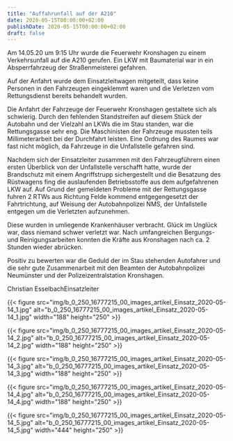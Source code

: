 ```yaml
---
title: "Auffahrunfall auf der A210"
date: 2020-05-15T00:00:00+02:00
publishDate: 2020-05-15T00:00:00+02:00
draft: false
---
```


Am 14.05.20 um 9:15 Uhr wurde die Feuerwehr Kronshagen zu einem Verkehrsunfall auf die A210 gerufen. Ein LKW mit Baumaterial war in ein Absperrfahrzeug der Straßenmeisterei gefahren.

<!--more-->

Auf der Anfahrt wurde dem Einsatzleitwagen mitgeteilt, dass keine Personen in den Fahrzeugen eingeklemmt waren und die Verletzen vom Rettungsdienst bereits behandelt wurden.

Die Anfahrt der Fahrzeuge der Feuerwehr Kronshagen gestaltete sich als schwierig. Durch den fehlenden Standstreifen auf diesem Stück der Autobahn und der Vielzahl an LKWs die im Stau standen, war die Rettungsgasse sehr eng. Die Maschinisten der Fahrzeuge mussten teils Millimeterarbeit bei der Durchfahrt leisten. Eine Ordnung des Raumes war fast nicht möglich, da Fahrzeuge in die Unfallstelle gefahren sind.

Nachdem sich der Einsatzleiter zusammen mit den Fahrzeugführern einen ersten Überblick von der Unfallstelle verschafft hatte, wurde der Brandschutz mit einem Angriffstrupp sichergestellt und die Besatzung des Rüstwagens fing die auslaufenden Betriebsstoffe aus dem aufgefahrenen LKW auf. Auf Grund der gemeldeten Probleme mit der Rettungsgasse fuhren 2 RTWs aus Richtung Felde kommend entgegengesetzt der Fahrtrichtung, auf Weisung der Autobahnpolizei NMS, der Unfallstelle entgegen um die Verletzten aufzunehmen.

Diese wurden in umliegende Krankenhäuser verbracht. Glück im Unglück war, dass niemand schwer verletzt war. Nach umfangreichen Bergungs- und Reinigungsarbeiten konnten die Kräfte aus Kronshagen nach ca. 2 Stunden wieder abrücken.

Positiv zu bewerten war die Geduld der im Stau stehenden Autofahrer und die sehr gute Zusammenarbeit mit den Beamten der Autobahnpolizei Neumünster und der Polizeizentralstation Kronshagen.

Christian EsselbachEinsatzleiter


{{< figure src="img/b_0_250_16777215_00_images_artikel_Einsatz_2020-05-14_1.jpg" alt="b_0_250_16777215_00_images_artikel_Einsatz_2020-05-14_1.jpg" width="188" height="250" >}}

{{< figure src="img/b_0_250_16777215_00_images_artikel_Einsatz_2020-05-14_2.jpg" alt="b_0_250_16777215_00_images_artikel_Einsatz_2020-05-14_2.jpg" width="188" height="250" >}}

{{< figure src="img/b_0_250_16777215_00_images_artikel_Einsatz_2020-05-14_3.jpg" alt="b_0_250_16777215_00_images_artikel_Einsatz_2020-05-14_3.jpg" width="188" height="250" >}}

{{< figure src="img/b_0_250_16777215_00_images_artikel_Einsatz_2020-05-14_4.jpg" alt="b_0_250_16777215_00_images_artikel_Einsatz_2020-05-14_4.jpg" width="188" height="250" >}}

{{< figure src="img/b_0_250_16777215_00_images_artikel_Einsatz_2020-05-14_5.jpg" alt="b_0_250_16777215_00_images_artikel_Einsatz_2020-05-14_5.jpg" width="444" height="250" >}}
